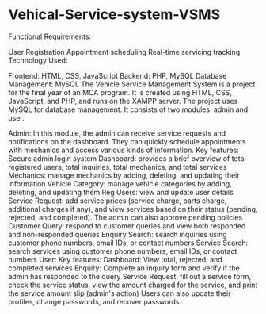 # Vehical-Service-system-VSMS

Functional Requirements:

User Registration
Appointment scheduling
Real-time servicing tracking
Technology Used:

Frontend: HTML, CSS, JavaScript
Backend: PHP, MySQL
Database Management: MySQL
The Vehicle Service Management System is a project for the final year of an MCA program. It is created using HTML, CSS, JavaScript, and PHP, and runs on the XAMPP server. The project uses MySQL for database management. It consists of two modules: admin and user.

Admin: In this module, the admin can receive service requests and notifications on the dashboard. They can quickly schedule appointments with mechanics and access various kinds of information. Key features:
Secure admin login system
Dashboard: provides a brief overview of total registered users, total inquiries, total mechanics, and total services
Mechanics: manage mechanics by adding, deleting, and updating their information
Vehicle Category: manage vehicle categories by adding, deleting, and updating them
Reg Users: view and update user details
Service Request: add service prices (service charge, parts charge, additional charges if any), and view services based on their status (pending, rejected, and completed). The admin can also approve pending policies
Customer Query: respond to customer queries and view both responded and non-responded queries
Enquiry Search: search inquiries using customer phone numbers, email IDs, or contact numbers
Service Search: search services using customer phone numbers, email IDs, or contact numbers
User: Key features:
Dashboard: View total, rejected, and completed services
Enquiry: Complete an inquiry form and verify if the admin has responded to the query
Service Request: fill out a service form, check the service status, view the amount charged for the service, and print the service amount slip (admin's action)
Users can also update their profiles, change passwords, and recover passwords.
